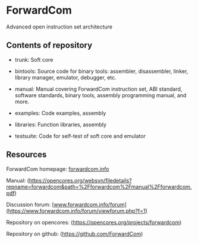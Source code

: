 # ForwardCom

Advanced open instruction set architecture
 

## Contents of repository

- trunk: Soft core

- bintools: Source code for binary tools: assembler, disassembler, linker, library manager, emulator, debugger, etc.

- manual: Manual covering ForwardCom instruction set, ABI standard, software standards, binary tools, assembly programming manual, and more.

- examples: Code examples, assembly

- libraries: Function libraries, assembly

- testsuite: Code for self-test of soft core and emulator


## Resources

ForwardCom homepage: [forwardcom.info](https://www.forwardcom.info)

Manual: (https://opencores.org/websvn/filedetails?repname=forwardcom&path=%2Fforwardcom%2Fmanual%2Fforwardcom.pdf)

Discussion forum: [www.forwardcom.info/forum](https://www.forwardcom.info/forum/viewforum.php?f=1)

Repository on opencores: (https://opencores.org/projects/forwardcom)

Repository on github: (https://github.com/ForwardCom)

